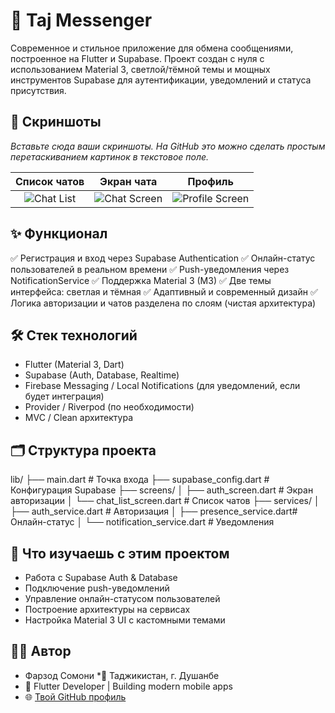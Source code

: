 # 📨 Taj Messenger

Современное и стильное приложение для обмена сообщениями, построенное на Flutter и Supabase.
Проект создан с нуля с использованием Material 3, светлой/тёмной темы и мощных инструментов Supabase для аутентификации, уведомлений и статуса присутствия.

## 📸 Скриншоты

*Вставьте сюда ваши скриншоты. На GitHub это можно сделать простым перетаскиванием картинок в текстовое поле.*

| Список чатов | Экран чата | Профиль |
| :---: | :---: | :---: |
| ![Chat List](ПУТЬ_К_СКРИНШОТУ_1.png) | ![Chat Screen](ПУТЬ_К_СКРИНШОТУ_2.png) | ![Profile Screen](ПУТЬ_К_СКРИНШОТУ_3.png) |


## ✨ Функционал

✅ Регистрация и вход через Supabase Authentication
✅ Онлайн-статус пользователей в реальном времени
✅ Push-уведомления через NotificationService
✅ Поддержка Material 3 (M3)
✅ Две темы интерфейса: светлая и тёмная
✅ Адаптивный и современный дизайн
✅ Логика авторизации и чатов разделена по слоям (чистая архитектура)

## 🛠️ Стек технологий

* Flutter (Material 3, Dart)
* Supabase (Auth, Database, Realtime)
* Firebase Messaging / Local Notifications (для уведомлений, если будет интеграция)
* Provider / Riverpod (по необходимости)
* MVC / Clean архитектура

## 🗂️ Структура проекта

lib/
├── main.dart                # Точка входа
├── supabase_config.dart     # Конфигурация Supabase
├── screens/
│   ├── auth_screen.dart     # Экран авторизации
│   └── chat_list_screen.dart # Список чатов
├── services/
│   ├── auth_service.dart    # Авторизация
│   ├── presence_service.dart# Онлайн-статус
│   └── notification_service.dart # Уведомления


## 🧠 Что изучаешь с этим проектом

* Работа с Supabase Auth & Database
* Подключение push-уведомлений
* Управление онлайн-статусом пользователей
* Построение архитектуры на сервисах
* Настройка Material 3 UI с кастомными темами

## 🧑‍💻 Автор
* Фарзод Сомони
*📍 Таджикистан, г. Душанбе 
* 💬 Flutter Developer | Building modern mobile apps
* 🌐 [Твой GitHub профиль](https://github.com/somoni69)
